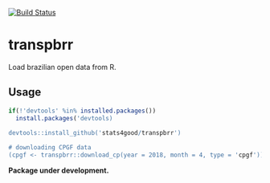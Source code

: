 [![Build Status](https://travis-ci.org/stats4good/transpbrr.svg?branch=master)](https://travis-ci.org/stats4good/transpbrr)

# transpbrr

Load brazilian open data from R.

## Usage

```r
if(!'devtools' %in% installed.packages())
  install.packages('devtools)
  
devtools::install_github('stats4good/transpbrr')

# downloading CPGF data
(cpgf <- transpbrr::download_cp(year = 2018, month = 4, type = 'cpgf'))
```
**Package under development.**
